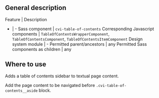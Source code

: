## General description

Feature | Description
- | -
Sass component | `cvi-table-of-contents`
Corresponding Javascript components | `TableOfContentsWrapperComponent`, `TableOfContentsComponent`, `TableOfContentsItemComponent`
Design system module | -
Permitted parent/ancestors | any
Permitted Sass components as children | any

## Where to use

Adds a table of contents sidebar to textual page content.

Add the page content to be navigated before `.cvi-table-of-contents__aside` block.
